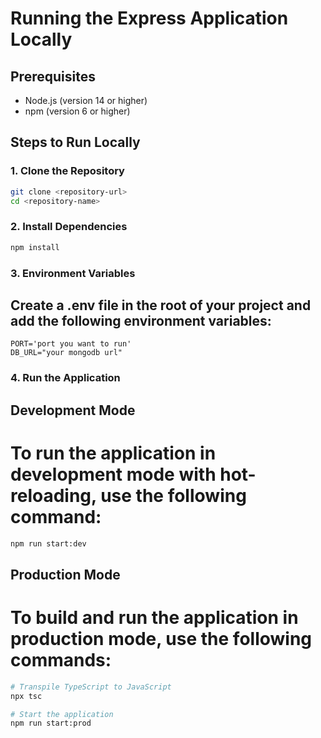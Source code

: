 # Running the Express Application Locally

## Prerequisites

- Node.js (version 14 or higher)
- npm (version 6 or higher)

## Steps to Run Locally

### 1. Clone the Repository

```bash
git clone <repository-url>
cd <repository-name>
```

### 2. Install Dependencies

```bash
npm install
```

### 3. Environment Variables

## Create a .env file in the root of your project and add the following environment variables:

```env
PORT='port you want to run'
DB_URL="your mongodb url"
```

### 4. Run the Application

## Development Mode

# To run the application in development mode with hot-reloading, use the following command:

```bash
npm run start:dev
```

## Production Mode

# To build and run the application in production mode, use the following commands:

```bash
# Transpile TypeScript to JavaScript
npx tsc

# Start the application
npm run start:prod

```
